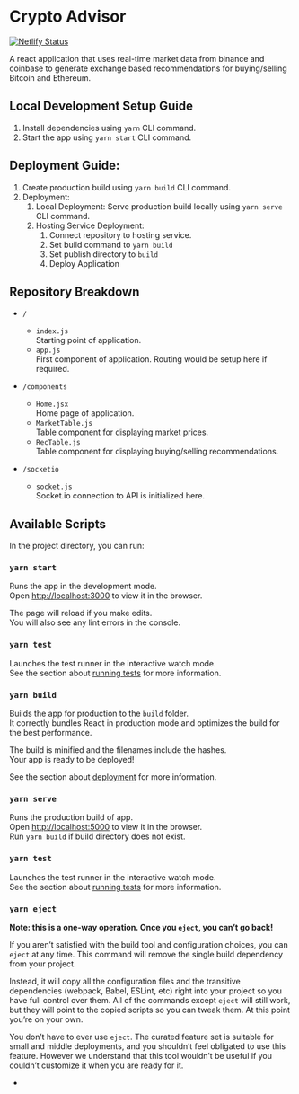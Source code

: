 # Crypto Advisor

[![Netlify Status](https://api.netlify.com/api/v1/badges/0fd1b691-142e-4754-9051-0900f0efc906/deploy-status)](https://crypto-advisor.netlify.app)

A react application that uses real-time market data from binance and coinbase to generate exchange based recommendations for buying/selling Bitcoin and Ethereum.

## Local Development Setup Guide

1. Install dependencies using `yarn` CLI command.
2. Start the app using `yarn start` CLI command.

## Deployment Guide:

1. Create production build using `yarn build` CLI command.
2. Deployment:
   1. Local Deployment: Serve production build locally using `yarn serve` CLI command.
   2. Hosting Service Deployment:
      1. Connect repository to hosting service.
      2. Set build command to `yarn build`
      3. Set publish directory to `build`
      4. Deploy Application

## Repository Breakdown

- `/`

  - `index.js`\
    Starting point of application.
  - `app.js`\
    First component of application. Routing would be setup here if required.

- `/components`

  - `Home.jsx`\
    Home page of application.
  - `MarketTable.js`\
    Table component for displaying market prices.
  - `RecTable.js`\
    Table component for displaying buying/selling recommendations.

- `/socketio`

  - `socket.js`\
    Socket.io connection to API is initialized here.

## Available Scripts

In the project directory, you can run:

### `yarn start`

Runs the app in the development mode.\
Open [http://localhost:3000](http://localhost:3000) to view it in the browser.

The page will reload if you make edits.\
You will also see any lint errors in the console.

### `yarn test`

Launches the test runner in the interactive watch mode.\
See the section about [running tests](https://facebook.github.io/create-react-app/docs/running-tests) for more information.

### `yarn build`

Builds the app for production to the `build` folder.\
It correctly bundles React in production mode and optimizes the build for the best performance.

The build is minified and the filenames include the hashes.\
Your app is ready to be deployed!

See the section about [deployment](https://facebook.github.io/create-react-app/docs/deployment) for more information.

### `yarn serve`

Runs the production build of app.\
Open [http://localhost:5000](http://localhost:5000) to view it in the browser.\
Run `yarn build` if build directory does not exist.

### `yarn test`

Launches the test runner in the interactive watch mode.\
See the section about [running tests](https://facebook.github.io/create-react-app/docs/running-tests) for more information.

### `yarn eject`

**Note: this is a one-way operation. Once you `eject`, you can’t go back!**

If you aren’t satisfied with the build tool and configuration choices, you can `eject` at any time. This command will remove the single build dependency from your project.

Instead, it will copy all the configuration files and the transitive dependencies (webpack, Babel, ESLint, etc) right into your project so you have full control over them. All of the commands except `eject` will still work, but they will point to the copied scripts so you can tweak them. At this point you’re on your own.

You don’t have to ever use `eject`. The curated feature set is suitable for small and middle deployments, and you shouldn’t feel obligated to use this feature. However we understand that this tool wouldn’t be useful if you couldn’t customize it when you are ready for it.

-
